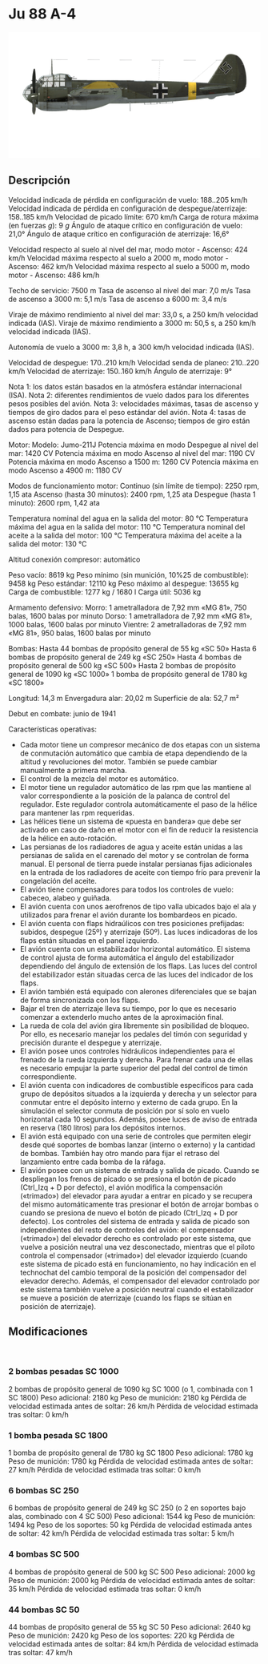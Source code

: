 ﻿# Ju 88 A-4

![ju88a4](../images/ju88a4.png)

## Descripción

Velocidad indicada de pérdida en configuración de vuelo: 188..205 km/h
Velocidad indicada de pérdida en configuración de despegue/aterrizaje: 158..185 km/h
Velocidad de picado límite: 670 km/h
Carga de rotura máxima (en fuerzas <i>g</i>): 9 <i>g</i>
Ángulo de ataque crítico en configuración de vuelo: 21,0°
Ángulo de ataque crítico en configuración de aterrizaje: 16,6°

Velocidad respecto al suelo al nivel del mar, modo motor - Ascenso: 424 km/h
Velocidad máxima respecto al suelo a 2000 m, modo motor - Ascenso: 462 km/h
Velocidad máxima respecto al suelo a 5000 m, modo motor - Ascenso: 486 km/h

Techo de servicio: 7500 m
Tasa de ascenso al nivel del mar: 7,0 m/s
Tasa de ascenso a 3000 m: 5,1 m/s
Tasa de ascenso a 6000 m: 3,4 m/s

Viraje de máximo rendimiento al nivel del mar: 33,0 s, a 250 km/h velocidad indicada (IAS).
Viraje de máximo rendimiento a 3000 m: 50,5 s, a 250 km/h velocidad indicada (IAS).

Autonomía de vuelo a 3000 m: 3,8 h, a 300 km/h velocidad indicada (IAS).

Velocidad de despegue: 170..210 km/h
Velocidad senda de planeo: 210..220 km/h
Velocidad de aterrizaje: 150..160 km/h
Ángulo de aterrizaje: 9°

Nota 1: los datos están basados en la atmósfera estándar internacional (ISA).
Nota 2: diferentes rendimientos de vuelo dados para los diferentes pesos posibles del avión.
Nota 3: velocidades máximas, tasas de ascenso y tiempos de giro dados para el peso estándar del avión.
Nota 4: tasas de ascenso están dadas para la potencia de Ascenso; tiempos de giro están dados para potencia de Despegue.

Motor:
Modelo: Jumo-211J
Potencia máxima en modo Despegue al nivel del mar: 1420 CV
Potencia máxima en modo Ascenso al nivel del mar: 1190 CV
Potencia máxima en modo Ascenso a 1500 m: 1260 CV
Potencia máxima en modo Ascenso a 4900 m: 1180 CV

Modos de funcionamiento motor:
Continuo (sin límite de tiempo): 2250 rpm, 1,15 ata
Ascenso (hasta 30 minutos): 2400 rpm, 1,25 ata
Despegue (hasta 1 minuto): 2600 rpm, 1,42 ata

Temperatura nominal del agua en la salida del motor: 80 °C
Temperatura máxima del agua en la salida del motor: 110 °C
Temperatura nominal del aceite a la salida del motor: 100 °C
Temperatura máxima del aceite a la salida del motor: 130 °C

Altitud conexión compresor: automático 

Peso vacío: 8619 kg
Peso mínimo (sin munición, 10%25 de combustible): 9458 kg
Peso estándar: 12110 kg
Peso máximo al despegue: 13655 kg
Carga de combustible: 1277 kg / 1680 l
Carga útil: 5036 kg

Armamento defensivo:
Morro: 1 ametralladora de 7,92 mm «MG 81», 750 balas, 1600 balas por minuto
Dorso: 1 ametralladora de 7,92 mm «MG 81», 1000 balas, 1600 balas por minuto
Vientre: 2 ametralladoras de 7,92 mm «MG 81», 950 balas, 1600 balas por minuto

Bombas:
Hasta 44 bombas de propósito general de 55 kg «SC 50»
Hasta 6 bombas de propósito general de 249 kg «SC 250»
Hasta 4 bombas de propósito general de 500 kg «SC 500»
Hasta 2 bombas de propósito general de 1090 kg «SC 1000»
1 bomba de propósito general de 1780 kg «SC 1800»

Longitud: 14,3 m
Envergadura alar: 20,02 m
Superficie de ala: 52,7 m²

Debut en combate: junio de 1941

Características operativas:
- Cada motor tiene un compresor mecánico de dos etapas con un sistema de conmutación automático que cambia de etapa dependiendo de la altitud y revoluciones del motor. También se puede cambiar manualmente a primera marcha.
- El control de la mezcla del motor es automático.
- El motor tiene un regulador automático de las rpm que las mantiene al valor correspondiente a la posición de la palanca de control del regulador. Este regulador controla automáticamente el paso de la hélice para mantener las rpm requeridas.
- Las hélices tiene un sistema de «puesta en bandera» que debe ser activado en caso de daño en el motor con el fin de reducir la resistencia de la hélice en auto-rotación.
- Las persianas de los radiadores de agua y aceite están unidas a las persianas de salida en el carenado del motor y se controlan de forma manual. El personal de tierra puede instalar persianas fijas adicionales en la entrada de los radiadores de aceite con tiempo frío para prevenir la congelación del aceite.
- El avión tiene compensadores para todos los controles de vuelo: cabeceo, alabeo y guiñada.
- El avión cuenta con unos aerofrenos de tipo valla ubicados bajo el ala y utilizados para frenar el avión durante los bombardeos en picado.
- El avión cuenta con flaps hidraúlicos con tres posiciones prefijadas: subidos, despegue (25º) y aterrizaje (50º). Las luces indicadoras de los flaps están situadas en el panel izquierdo.
- El avión cuenta con un estabilizador horizontal automático. El sistema de control ajusta de forma automática el ángulo del estabilizador dependiendo del ángulo de extensión de los flaps. Las luces del control del estabilizador están situadas cerca de las luces del indicador de los flaps.
- El avión también está equipado con alerones diferenciales que se bajan de forma sincronizada con los flaps.
- Bajar el tren de aterrizaje lleva su tiempo, por lo que es necesario comenzar a extenderlo mucho antes de la aproximación final.
- La rueda de cola del avión gira libremente sin posibilidad de bloqueo. Por ello, es necesario manejar los pedales del timón con seguridad y precisión durante el despegue y aterrizaje.
- El avión posee unos controles hidráulicos independientes para el frenado de la rueda izquierda y derecha. Para frenar cada una de ellas es necesario empujar la parte superior del pedal del control de timón correspondiente.
- El avión cuenta con indicadores de combustible específicos para cada grupo de depósitos situados a la izquierda y derecha y un selector para conmutar entre el depósito interno y externo de cada grupo. En la simulación el selector conmuta de posición por sí solo en vuelo horizontal cada 10 segundos. Además, posee luces de aviso de entrada en reserva (180 litros) para los depósitos internos.
- El avión está equipado con una serie de controles que permiten elegir desde qué soportes de bombas lanzar (interno o externo) y la cantidad de bombas. También hay otro mando para fijar el retraso del lanzamiento entre cada bomba de la ráfaga.
- El avión posee con un sistema de entrada y salida de picado. Cuando se despliegan los frenos de picado o se presiona el botón de picado (Ctrl_Izq + D por defecto), el avión modifica la compensación («trimado») del elevador para ayudar a entrar en picado y se recupera del mismo automáticamente tras presionar el botón de arrojar bombas o cuando se presiona de nuevo el botón de picado (Ctrl_Izq + D por defecto). Los controles del sistema de entrada y salida de picado son independientes del resto de controles del avión: el compensador («trimado») del elevador derecho es controlado por este sistema, que vuelve a posición neutral una vez desconectado, mientras que el piloto controla el compensador («trimado») del elevador izquierdo (cuando este sistema de picado está en funcionamiento, no hay indicación en el technochat del cambio temporal de la posición del compensador del elevador derecho. Además, el compensador del elevador controlado por este sistema también vuelve a posición neutral cuando el estabilizador se mueve a posición de aterrizaje (cuando los flaps se sitúan en posición de aterrizaje).

## Modificaciones
﻿

### 2 bombas pesadas SC 1000

2 bombas de propósito general de 1090 kg SC 1000 (o 1, combinada con 1 SC 1800)
Peso adicional: 2180 kg
Peso de munición: 2180 kg
Pérdida de velocidad estimada antes de soltar: 26 km/h
Pérdida de velocidad estimada tras soltar: 0 km/h﻿

### 1 bomba pesada SC 1800

1 bomba de propósito general de 1780 kg SC 1800
Peso adicional: 1780 kg
Peso de munición: 1780 kg
Pérdida de velocidad estimada antes de soltar: 27 km/h
Pérdida de velocidad estimada tras soltar: 0 km/h﻿

### 6 bombas SC 250

6 bombas de propósito general de 249 kg SC 250 (o 2 en soportes bajo alas, combinado con 4 SC 500)
Peso adicional: 1544 kg
Peso de munición: 1494 kg
Peso de los soportes: 50 kg
Pérdida de velocidad estimada antes de soltar: 42 km/h
Pérdida de velocidad estimada tras soltar: 5 km/h﻿

### 4 bombas SC 500

4 bombas de propósito general de 500 kg SC 500
Peso adicional: 2000 kg
Peso de munición: 2000 kg
Pérdida de velocidad estimada antes de soltar: 35 km/h
Pérdida de velocidad estimada tras soltar: 0 km/h﻿

### 44 bombas SC 50

44 bombas de propósito general de 55 kg SC 50
Peso adicional: 2640 kg
Peso de munición: 2420 kg
Peso de los soportes: 220 kg
Pérdida de velocidad estimada antes de soltar: 84 km/h
Pérdida de velocidad estimada tras soltar: 47 km/h